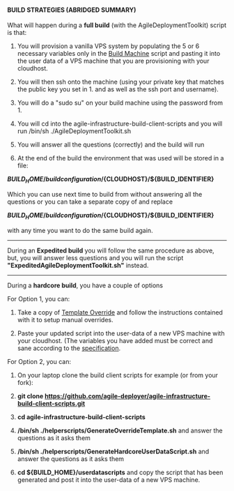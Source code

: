 #### BUILD STRATEGIES (ABRIDGED SUMMARY)

What will happen during a **full build** (with the AgileDeploymentToolkit) script is that:

1. You will provision a vanilla VPS system by populating the 5 or 6 necessary variables only in the [Build Machine](https://github.com/agile-deployer/agile-infrastructure-build-client-scripts/blob/master/templatedconfigurations/templateoverrides/OverrideScript.sh) script and pasting it into the user data of a VPS machine that you are provisioning with your cloudhost.

2. You will then ssh onto the machine (using your private key that matches the public key you set in 1. and as well as the ssh port and username).

3. You will do a "sudo su" on your build machine using the password from 1. 

4. You will cd into the agile-infrastructure-build-client-scripts and you will run /bin/sh ./AgileDeploymentToolkit.sh

5. You will answer all the questions (correctly) and the build will run

6. At the end of the build the environment that was used will be stored in a file:  

**${BUILD_HOME}/buildconfiguration/${CLOUDHOST}/${BUILD_IDENTIFIER}**  

Which you can use next time to build from without answering all the questions or you can take a separate copy of and replace  

**${BUILD_HOME}/buildconfiguration/${CLOUDHOST}/${BUILD_IDENTIFIER}**  

with any time you want to do the same build again. 

-------------------

During an **Expedited build** you will follow the same procedure as above, but, you will answer less questions and you will run the script **"ExpeditedAgileDeploymentToolkit.sh"** instead.

--------------------

During a **hardcore build**, you have a couple of options

For Option 1, you can:

1. Take a copy of [Template Override](https://github.com/agile-deployer/agile-infrastructure-build-client-scripts/blob/master/templatedconfigurations/templateoverrides/OverrideScript.sh) and follow the instructions contained with it to setup manual overrides.

2. Paste your updated script into the user-data of a new VPS machine with your cloudhost. (The variables you have added must be correct and sane according to the [specification](https://github.com/agile-deployer/agile-infrastructure-build-client-scripts/blob/master/templatedconfigurations/specification.md).

For Option 2, you can: 

1. On your laptop clone the build client scripts for example (or from your fork):  

2. **git clone https://github.com/agile-deployer/agile-infrastructure-build-client-scripts.git**  

3. **cd agile-infrastructure-build-client-scripts**  

4. **/bin/sh ./helperscripts/GenerateOverrideTemplate.sh** and answer the questions as it asks them  

5. **/bin/sh ./helperscripts/GenerateHardcoreUserDataScript.sh** and answer the questions as it asks them  

6. **cd ${BUILD_HOME}/userdatascripts** and copy the script that has been generated and post it into the user-data of a new VPS machine.   
